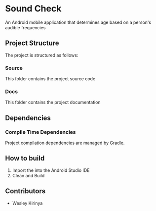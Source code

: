 # Sound Check
An Android mobile application that determines age based on a person's audible frequencies

## Project Structure
The project is structured as follows:

### Source
This folder contains the project source code

### Docs
This folder contains the project documentation

## Dependencies

### Compile Time Dependencies
Project compilation dependencies are managed by Gradle.

## How to build
  1. Import the into the Android Studio IDE
  2. Clean and Build

## Contributors
  - Wesley Kirinya

